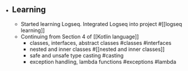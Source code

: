 - ## Learning
	- Started learning Logseq. Integrated Logseq into project #[[logseq learning]]
	- Continuing from Section 4 of [[Kotlin language]]
		- classes, interfaces, abstract classes #classes #interfaces
		- nested and inner classes #[[nested and inner classes]]
		- safe and unsafe type casting #casting
		- exception handling, lambda functions #exceptions #lambda